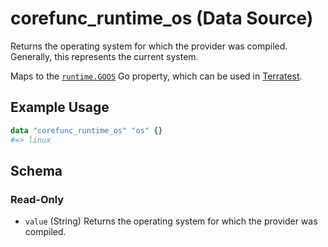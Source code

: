 <!--
---
page_title: "corefunc_runtime_os Data Source - corefunc"
subcategory: ""
description: |-
  Returns the operating system for which the provider was compiled.
  Generally, this represents the current system.
  Maps to the runtime.GOOS https://pkg.go.dev/runtime#GOOS
  Go property, which can be used in Terratest https://terratest.gruntwork.io.
---
-->

# corefunc_runtime_os (Data Source)

Returns the operating system for which the provider was compiled.
Generally, this represents the current system.

Maps to the [`runtime.GOOS`](https://pkg.go.dev/runtime#GOOS)
Go property, which can be used in [Terratest](https://terratest.gruntwork.io).

## Example Usage

```terraform
data "corefunc_runtime_os" "os" {}
#=> linux
```

<!-- schema generated by tfplugindocs -->
## Schema

### Read-Only

* `value` (String) Returns the operating system for which the provider was compiled.

<!-- Preview the provider docs with the Terraform registry provider docs preview tool: https://registry.terraform.io/tools/doc-preview -->
